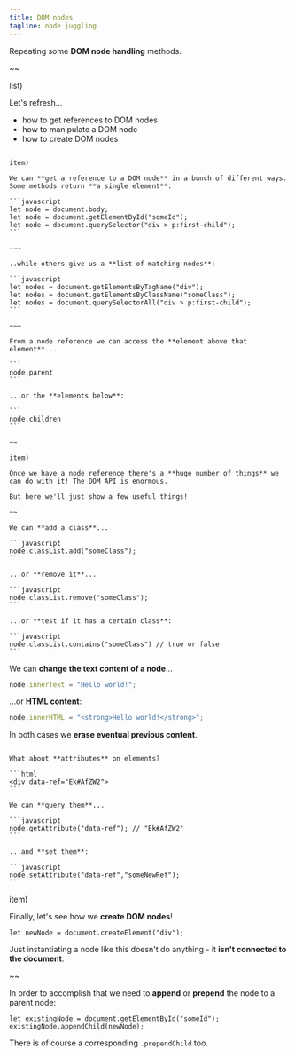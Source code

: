 ```yaml
---
title: DOM nodes
tagline: node juggling
---
```


<div class="learn"></div>

Repeating some **DOM node handling** methods.

~~

list)

Let's refresh...

* how to get references to DOM nodes
* how to manipulate a DOM node
* how to create DOM nodes

~~~~

item) 

We can **get a reference to a DOM node** in a bunch of different ways. Some methods return **a single element**:

```javascript
let node = document.body;
let node = document.getElementById("someId");
let node = document.querySelector("div > p:first-child");
```

~~~

..while others give us a **list of matching nodes**:

```javascript
let nodes = document.getElementsByTagName("div");
let nodes = document.getElementsByClassName("someClass");
let nodes = document.querySelectorAll("div > p:first-child");
```

~~~

From a node reference we can access the **element above that element**...

```
node.parent
```

...or the **elements below**:

```
node.children
```

~~

item)

Once we have a node reference there's a **huge number of things** we can do with it! The DOM API is enormous.

But here we'll just show a few useful things!

~~

We can **add a class**...

```javascript
node.classList.add("someClass");
```

...or **remove it**...

```javascript
node.classList.remove("someClass");
```

...or **test if it has a certain class**:

```javascript
node.classList.contains("someClass") // true or false
```

~~~~

We can **change the text content of a node**...

```javascript
node.innerText = "Hello world!";
```

...or **HTML content**:

```javascript
node.innerHTML = "<strong>Hello world!</strong>";
```

In both cases we **erase eventual previous content**.

~~~

What about **attributes** on elements?

```html
<div data-ref="Ek#AfZW2">
```

We can **query them**...

```javascript
node.getAttribute("data-ref"); // "Ek#AfZW2"
```

...and **set them**:

```javascript
node.setAttribute("data-ref","someNewRef");
```

~~~

item)

Finally, let's see how we **create DOM nodes**!

```
let newNode = document.createElement("div");
```

Just instantiating a node like this doesn't do anything - it **isn't connected to the document**.

~~

In order to accomplish that we need to **append** or **prepend** the node to a parent node:

```
let existingNode = document.getElementById("someId");
existingNode.appendChild(newNode);
```

There is of course a corresponding `.prependChild` too.
